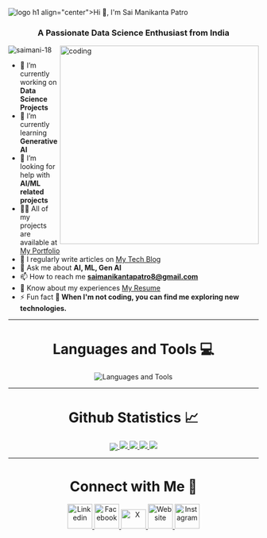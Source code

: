 ![logo]()
h1 align="center">Hi 👋, I'm Sai Manikanta Patro</h1>
<h3 align="center">A Passionate Data Science Enthusiast from India</h3>

<img align="right" alt="coding" width="400" src="https://drive.google.com/uc?export=view&id=1DwI3wxz8j01Rf_Tn_G8hBUNh_aKeCvoD">

<p align="left">
  <img src="https://komarev.com/ghpvc/?username=saimani-18&label=Profile%20views&color=0e75b6&style=flat" alt="saimani-18" />
</p>

- 🔭 I’m currently working on **Data Science Projects**
- 🌱 I’m currently learning **Generative AI**
- 🤝 I’m looking for help with **AI/ML related projects**
- 👨‍💻 All of my projects are available at [My Portfolio](https://saimaniportfolio.vercel.app/)
- 📝 I regularly write articles on [My Tech Blog](https://mytechblog.vercel.app/)
- 💬 Ask me about **AI, ML, Gen AI**
- 📫 How to reach me **saimanikantapatro8@gmail.com**
- 📄 Know about my experiences [My Resume](https://resume.io/r/qR7O3g02C)
- ⚡ Fun fact **🌟 When I'm not coding, you can find me exploring new technologies.**

---

<h1 align="center">Languages and Tools 💻</h1> 
<p align="center">
  <img src="https://skillicons.dev/icons?i=linux,vim,git,github,gitlab,bash,c,cpp,css,go,html,js,java,md,nodejs,php,py,rust,vscode,express,react,mongodb,mysql,discord" alt="Languages and Tools">
</p>

---

<h1 align="center">Github Statistics 📈</h1>
<div align="center">
  <a href="">
    <img align="center" src="http://github-profile-summary-cards.vercel.app/api/cards/profile-details?username=saimani-18&theme=highcontrast" />
  </a>
  <a href="">
    <img src="http://github-profile-summary-cards.vercel.app/api/cards/repos-per-language?username=saimani-18&theme=highcontrast"/>
  </a>
  <a href="">
    <img src="http://github-profile-summary-cards.vercel.app/api/cards/stats?username=saimani-18&theme=highcontrast"/>
  </a>
  <a href="">
    <img src="https://streak-stats.demolab.com?user=saimani-18&theme=highcontrast&hide_border=true&card_width=340"/>
  </a>
  <a href="">
    <img src="http://github-profile-summary-cards.vercel.app/api/cards/productive-time?username=saimani-18&theme=highcontrast&utcOffset=8"/>
  </a>
</div>

---

<h1 align="center">Connect with Me 📲</h1>
<p align="center">
  <a href="https://linkedin.com/in/sai manikanta patro">
    <img src="https://i.pinimg.com/originals/de/b4/6f/deb46f02a59e3b3a2aa58fac16290d63.gif" alt="Linkedin" width="50px"/>
  </a>
  <a href="https://www.facebook.com/sai manikanta patro">
    <img src="https://i.imgur.com/26xiPcn.gif" alt="Facebook" width="50px"/>
  </a>
  <a href="https://twitter.com/sai manikanta patro">
    <img src="https://i.imgur.com/9HedEU4.gif" alt="X" width="50px" height="39.5px" />
  </a>
  <a href="https://saimaniportfolio.vercel.app/">
    <img src="https://i.imgur.com/jOPHjpU.gif" alt="Website" width="50px"/>
  </a>
  <a href="https://www.instagram.com/princemani_18">
    <img src="https://imgur.com/6QzKhtx.gif" alt="Instagram" width="50px"/>
  </a>
</p>
